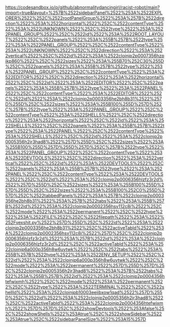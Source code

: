 https://codesandbox.io/p/github/abnormalitydancingirl/racist-robot/main?import=true&layout=%257B%2522sidebarPanel%2522%253A%2522EXPLORER%2522%252C%2522rootPanelGroup%2522%253A%257B%2522direction%2522%253A%2522horizontal%2522%252C%2522contentType%2522%253A%2522UNKNOWN%2522%252C%2522type%2522%253A%2522PANEL_GROUP%2522%252C%2522id%2522%253A%2522ROOT_LAYOUT%2522%252C%2522panels%2522%253A%255B%257B%2522type%2522%253A%2522PANEL_GROUP%2522%252C%2522contentType%2522%253A%2522UNKNOWN%2522%252C%2522direction%2522%253A%2522vertical%2522%252C%2522id%2522%253A%2522cloinjp2p0007356hzpikp860%2522%252C%2522sizes%2522%253A%255B70%252C30%255D%252C%2522panels%2522%253A%255B%257B%2522type%2522%253A%2522PANEL_GROUP%2522%252C%2522contentType%2522%253A%2522EDITOR%2522%252C%2522direction%2522%253A%2522horizontal%2522%252C%2522id%2522%253A%2522EDITOR%2522%252C%2522panels%2522%253A%255B%257B%2522type%2522%253A%2522PANEL%2522%252C%2522contentType%2522%253A%2522EDITOR%2522%252C%2522id%2522%253A%2522cloinjp2p0003356he2bh8b31%2522%257D%255D%252C%2522sizes%2522%253A%255B100%255D%257D%252C%257B%2522type%2522%253A%2522PANEL_GROUP%2522%252C%2522contentType%2522%253A%2522SHELLS%2522%252C%2522direction%2522%253A%2522horizontal%2522%252C%2522id%2522%253A%2522SHELLS%2522%252C%2522panels%2522%253A%255B%257B%2522type%2522%253A%2522PANEL%2522%252C%2522contentType%2522%253A%2522SHELLS%2522%252C%2522id%2522%253A%2522cloinjp2p0005356h2jr3had8%2522%257D%255D%252C%2522sizes%2522%253A%255B100%255D%257D%255D%257D%252C%257B%2522type%2522%253A%2522PANEL_GROUP%2522%252C%2522contentType%2522%253A%2522DEVTOOLS%2522%252C%2522direction%2522%253A%2522vertical%2522%252C%2522id%2522%253A%2522DEVTOOLS%2522%252C%2522panels%2522%253A%255B%257B%2522type%2522%253A%2522PANEL%2522%252C%2522contentType%2522%253A%2522DEVTOOLS%2522%252C%2522id%2522%253A%2522cloinjp2p0006356hlzfz3r2d%2522%257D%255D%252C%2522sizes%2522%253A%255B100%255D%257D%255D%252C%2522sizes%2522%253A%255B100%252C0%255D%257D%252C%2522tabbedPanels%2522%253A%257B%2522cloinjp2p0003356he2bh8b31%2522%253A%257B%2522tabs%2522%253A%255B%257B%2522id%2522%253A%2522cloinjp2p0002356hsv112c8i%2522%252C%2522mode%2522%253A%2522permanent%2522%252C%2522type%2522%253A%2522FILE%2522%252C%2522filepath%2522%253A%2522%252Fvexshit.py%2522%257D%255D%252C%2522id%2522%253A%2522cloinjp2p0003356he2bh8b31%2522%252C%2522activeTabId%2522%253A%2522cloinjp2p0002356hsv112c8i%2522%257D%252C%2522cloinjp2p0006356hlzfz3r2d%2522%253A%257B%2522id%2522%253A%2522cloinjp2p0006356hlzfz3r2d%2522%252C%2522activeTabId%2522%253A%2522cloinjp6a000p356h8w6uvtwk%2522%252C%2522tabs%2522%253A%255B%257B%2522type%2522%253A%2522ENV_SETUP%2522%252C%2522id%2522%253A%2522cloinjp6a000p356h8w6uvtwk%2522%252C%2522mode%2522%253A%2522permanent%2522%257D%255D%257D%252C%2522cloinjp2p0005356h2jr3had8%2522%253A%257B%2522tabs%2522%253A%255B%257B%2522id%2522%253A%2522cloinjp2p0004356htefwixmh%2522%252C%2522mode%2522%253A%2522permanent%2522%252C%2522type%2522%253A%2522TERMINAL%2522%252C%2522shellId%2522%253A%2522cloinjpb10003eeiibxow1qad%2522%257D%255D%252C%2522id%2522%253A%2522cloinjp2p0005356h2jr3had8%2522%252C%2522activeTabId%2522%253A%2522cloinjp2p0004356htefwixmh%2522%257D%257D%252C%2522showDevtools%2522%253Afalse%252C%2522showShells%2522%253Atrue%252C%2522showSidebar%2522%253Atrue%252C%2522sidebarPanelSize%2522%253A15%257D
